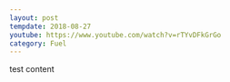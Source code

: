 ```yaml
---
layout: post
tempdate: 2018-08-27
youtube: https://www.youtube.com/watch?v=rTYvDFkGrGo
category: Fuel
---
```

test content